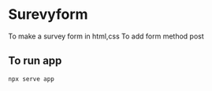 







# Surevyform
To make a survey form in html,css
To add form method post
##       To run app

```
npx serve app
```

